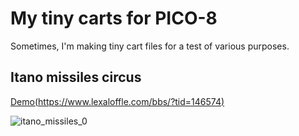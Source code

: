 # My tiny carts for PICO-8
Sometimes, I'm making tiny cart files for a test of various purposes.

## Itano missiles circus
[Demo(https://www.lexaloffle.com/bbs/?tid=146574)](https://www.lexaloffle.com/bbs/?tid=146574)

![itano_missiles_0](https://github.com/user-attachments/assets/52382066-4584-4257-8ed8-a8d671e217a9)
